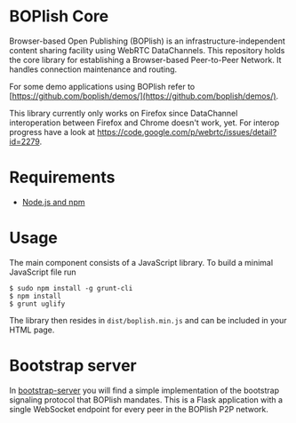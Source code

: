BOPlish Core
============

Browser-based Open Publishing (BOPlish) is an infrastructure-independent content
sharing facility using WebRTC DataChannels. This repository holds the core
library for establishing a Browser-based Peer-to-Peer Network. It handles
connection maintenance and routing.

For some demo applications using BOPlish refer to
    [https://github.com/boplish/demos/](https://github.com/boplish/demos/).

This library currently only works on Firefox since DataChannel interoperation
between Firefox and Chrome doesn't work, yet. For interop progress have a look
at https://code.google.com/p/webrtc/issues/detail?id=2279.

Requirements
============

* [Node.js and npm](http://nodejs.org/download/)

Usage
=====

The main component consists of a JavaScript library. To build a minimal
JavaScript file run

    $ sudo npm install -g grunt-cli
    $ npm install
    $ grunt uglify

The library then resides in `dist/boplish.min.js` and can be included in your
HTML page.

Bootstrap server
================

In [bootstrap-server](bootstrap-server) you will find a simple implementation of
the bootstrap signaling protocol that BOPlish mandates. This is a Flask
application with a single WebSocket endpoint for every peer in the BOPlish P2P
network.
